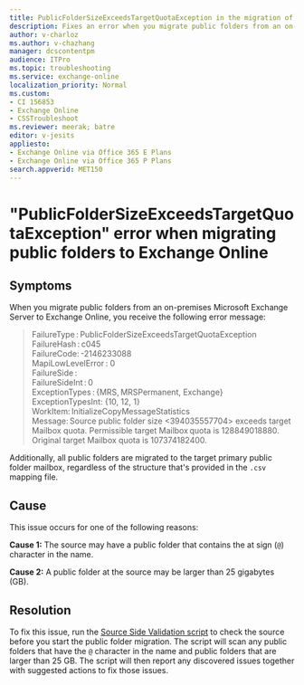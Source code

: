 ```yaml
---
title: PublicFolderSizeExceedsTargetQuotaException in the migration of public folders
description: Fixes an error when you migrate public folders from an on-premises Exchange server to Exchange Online.
author: v-charloz
ms.author: v-chazhang
manager: dcscontentpm
audience: ITPro
ms.topic: troubleshooting
ms.service: exchange-online
localization_priority: Normal
ms.custom:
- CI 156853
- Exchange Online
- CSSTroubleshoot
ms.reviewer: meerak; batre
editor: v-jesits
appliesto: 
- Exchange Online via Office 365 E Plans
- Exchange Online via Office 365 P Plans
search.appverid: MET150
---
```


# "PublicFolderSizeExceedsTargetQuotaException" error when migrating public folders to Exchange Online

## Symptoms

When you migrate public folders from an on-premises Microsoft Exchange Server to Exchange Online, you receive the following error message:

> FailureType : PublicFolderSizeExceedsTargetQuotaException  
> FailureHash : c045  
> FailureCode: -2146233088  
> MapiLowLevelError : 0  
> FailureSide :  
> FailureSideInt : 0  
> ExceptionTypes : {MRS, MRSPermanent, Exchange}  
> ExceptionTypesInt: {10, 12, 1}  
> WorkItem: InitializeCopyMessageStatistics  
> Message: Source public folder size <394035557704> exceeds target Mailbox quota. Permissible target Mailbox quota is 128849018880. Original target Mailbox quota is 107374182400.

Additionally, all public folders are migrated to the target primary public folder mailbox, regardless of the structure that's provided in the `.csv` mapping file.

## Cause

This issue occurs for one of the following reasons:

**Cause 1:** The source may have a public folder that contains the at sign (`@`) character in the name.

**Cause 2:** A public folder at the source may be larger than 25 gigabytes (GB).

## Resolution

To fix this issue, run the [Source Side Validation script](https://aka.ms/ssv2) to check the source before you start the public folder migration. The script will scan any public folders that have the `@` character in the name and public folders that are larger than 25 GB. The script will then report any discovered issues together with suggested actions to fix those issues.
